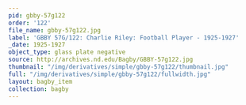 ```yaml
---
pid: gbby-57g122
order: '122'
file_name: gbby-57g122.jpg
label: 'GBBY 57G/122: Charlie Riley: Football Player - 1925-1927'
_date: 1925-1927
object_type: glass plate negative
source: http://archives.nd.edu/Bagby/GBBY-57g122.jpg
thumbnail: "/img/derivatives/simple/gbby-57g122/thumbnail.jpg"
full: "/img/derivatives/simple/gbby-57g122/fullwidth.jpg"
layout: bagby_item
collection: bagby
---
```

